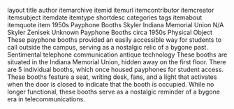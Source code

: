layout	title	author	itemarchive	itemid	itemurl	itemcontributor	itemcreator	itemsubject	itemdate	itemtype	shortdesc	categories	tags	itemabout	itemquote
item
1950s Payphone Booths
Skyler
Indiana Memorial Union
N/A
Skyler Zenisek
Unknown
Payphone Booths
circa 1950s
Physical Object
These payphone booths provided an easily accessible way for students to call outside the campus, serving as a nostalgic relic of a bygone past.
Sentimental
telephone
communication
antique
technology
These booths are situated in the Indiana Memorial Union, hidden away on the first floor. There are 5 individual booths, which once housed payphones for student access. These booths feature a seat, writing desk, fans, and a light that activates when the door is closed to indicate that the booth is occupied. While no longer functional, these booths serve as a nostalgic reminder of a bygone era in telecommunications.
